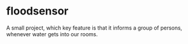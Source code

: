 # floodsensor
A small project, which key feature is that it informs a group of persons, whenever water gets into our rooms.
